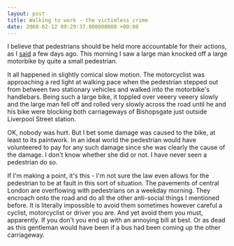```yaml
---
layout: post
title: Walking to work - the victimless crime
date: 2008-02-12 09:29:37.000000000 +00:00
---
```

I believe that pedestrians should be held more accountable for their actions, as I <a target="_blank" href="https://www.dominicsayers.com/2008/01/30/cycling-to-work-why-people-hate-cyclists-part-3/">said</a> a few days ago. This morning I saw a large man knocked off a large motorbike by quite a small pedestrian.

It all happened in slightly comical slow motion. The motorcyclist was approaching a red light at walking pace when the pedestrian stepped out from between two stationary vehicles and walked into the motorbike's handlebars. Being such a large bike, it toppled over veeery veeery slowly and the large man fell off and rolled very slowly across the road until he and his bike were blocking both carriageways of Bishopsgate just outside Liverpool Street station.

OK, nobody was hurt. But I bet some damage was caused to the bike, at least to its paintwork. In an ideal world the pedestrian would have volunteered to pay for any such damage since she was clearly the cause of the damage. I don't know whether she did or not. I have never seen a pedestrian do so.

If I'm making a point, it's this - I'm not sure the law even allows for the pedestrian to be at fault in this sort of situation. The pavements of central London are overflowing with pedestrians on a weekday morning. They encroach onto the road and do all the other anti-social things I mentioned before. It is literally impossible to avoid them sometimes however careful a cyclist, motorcyclist or driver you are. And yet avoid them you must, apparently. If you don't you end up with an annoying bill at best. Or as dead as this gentleman would have been if a bus had been coming up the other carriageway.

